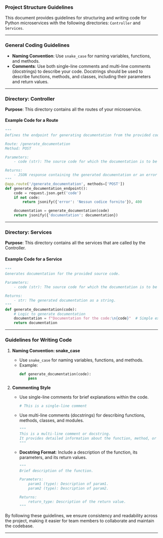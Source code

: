 ### Project Structure Guidelines

This document provides guidelines for structuring and writing code for Python microservices with the following directories: `Controller` and `Services`.

---

### General Coding Guidelines

- **Naming Convention**: Use `snake_case` for naming variables, functions, and methods.
- **Comments**: Use both single-line comments and multi-line comments (docstrings) to describe your code. Docstrings should be used to describe functions, methods, and classes, including their parameters and return values.

---

### Directory: Controller

**Purpose**: This directory contains all the routes of your microservice.

#### Example Code for a Route

```python
"""
Defines the endpoint for generating documentation from the provided code.

Route: /generate_documentation
Method: POST

Parameters:
    - code (str): The source code for which the documentation is to be generated.

Returns:
    - JSON response containing the generated documentation or an error message if the code is not provided.
"""
@app.route('/generate_documentation', methods=['POST'])
def generate_documentation_endpoint():
    code = request.json.get('code')
    if not code:
        return jsonify({'error': 'Nessun codice fornito'}), 400

    documentation = generate_documentation(code)
    return jsonify({'documentation': documentation})
```

---

### Directory: Services

**Purpose**: This directory contains all the services that are called by the Controller.

#### Example Code for a Service

```python
"""
Generates documentation for the provided source code.

Parameters:
    - code (str): The source code for which the documentation is to be generated.

Returns:
    - str: The generated documentation as a string.
"""
def generate_documentation(code):
    # Logic to generate documentation
    documentation = f"Documentation for the code:\n{code}"  # Simple example
    return documentation
```

---

### Guidelines for Writing Code

1. **Naming Convention: snake_case**

    - Use `snake_case` for naming variables, functions, and methods.
    - Example:
      ```python
      def generate_documentation(code):
          pass
      ```

2. **Commenting Style**

    - Use single-line comments for brief explanations within the code.
      ```python
      # This is a single-line comment
      ```
    - Use multi-line comments (docstrings) for describing functions, methods, classes, and modules.
      ```python
      """
      This is a multi-line comment or docstring.
      It provides detailed information about the function, method, or class.
      """
      ```

    - **Docstring Format**: Include a description of the function, its parameters, and its return values.
      ```python
      """
      Brief description of the function.

      Parameters:
          param1 (type): Description of param1.
          param2 (type): Description of param2.

      Returns:
          return_type: Description of the return value.
      """
      ```

By following these guidelines, we ensure consistency and readability across the project, making it easier for team members to collaborate and maintain the codebase.

---